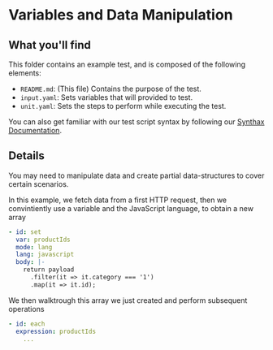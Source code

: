 # Variables and Data Manipulation

## What you'll find

This folder contains an example test, and is composed of the following elements:
- `README.md`: (This file) Contains the purpose of the test.
- `input.yaml`: Sets variables that will provided to test.
- `unit.yaml`: Sets the steps to perform while executing the test.

You can also get familiar with our test script syntax by following our [Synthax Documentation](https://github.com/saucelabs/saucectl-apix-example/blob/main/docs/README.md).

## Details

You may need to manipulate data and create partial data-structures to cover certain scenarios.  

In this example, we fetch data from a first HTTP request, then we convintiently use a variable and the JavaScript language, to obtain a new array
```yaml
- id: set
  var: productIds
  mode: lang
  lang: javascript
  body: |-
    return payload
      .filter(it => it.category === '1')
      .map(it => it.id);
```

We then walktrough this array we just created and perform subsequent operations

```yaml
- id: each
  expression: productIds
    ...
```
